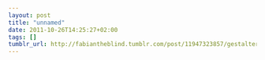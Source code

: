 ```yaml
---
layout: post
title: "unnamed"
date: 2011-10-26T14:25:27+02:00
tags: []
tumblr_url: http://fabiantheblind.tumblr.com/post/11947323857/gestalter-rendering-synthetic-objects-into
---
```

